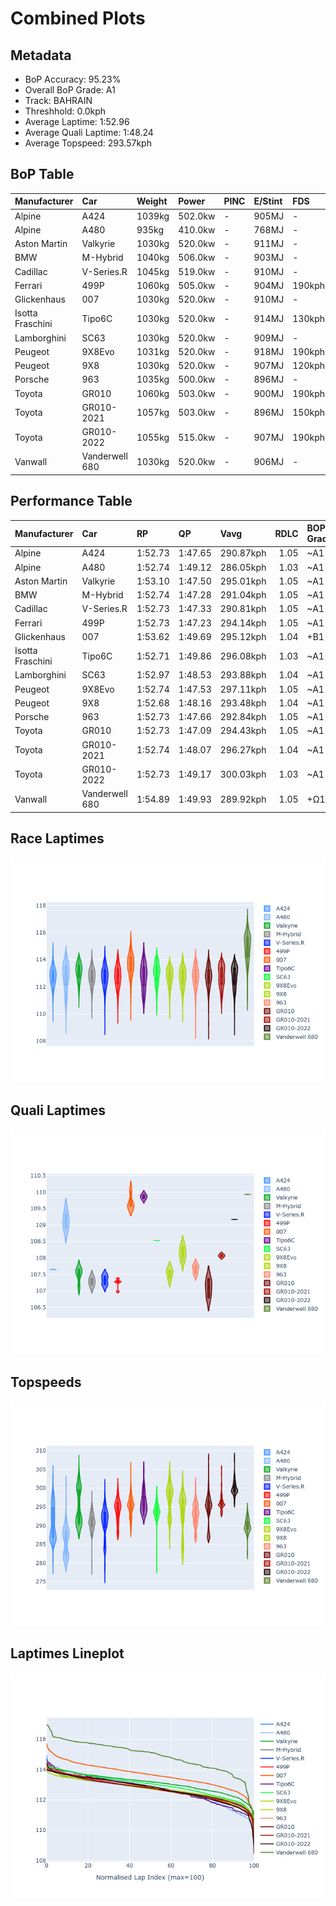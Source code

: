 # Combined Plots

## Metadata

- BoP Accuracy: 95.23%
- Overall BoP Grade: A1
- Track: BAHRAIN
- Threshhold: 0.0kph
- Average Laptime: 1:52.96
- Average Quali Laptime: 1:48.24
- Average Topspeed: 293.57kph

## BoP Table
| Manufacturer     | Car            | Weight   | Power   | PINC   | E/Stint   | FDS    | RDP    | QDP    | TDP    |
|:-----------------|:---------------|:---------|:--------|:-------|:----------|:-------|:-------|:-------|:-------|
| Alpine           | A424           | 1039kg   | 502.0kw | -      | 905MJ     | -      | 51.64% | 59.31% | 26.80% |
| Alpine           | A480           | 935kg    | 410.0kw | -      | 768MJ     | -      | 53.05% | 74.07% | 48.97% |
| Aston Martin     | Valkyrie       | 1030kg   | 520.0kw | -      | 911MJ     | -      | 53.50% | 53.33% | 21.51% |
| BMW              | M-Hybrid       | 1040kg   | 506.0kw | -      | 903MJ     | -      | 52.89% | 56.22% | 33.41% |
| Cadillac         | V-Series.R     | 1045kg   | 519.0kw | -      | 910MJ     | -      | 48.63% | 60.80% | 19.01% |
| Ferrari          | 499P           | 1060kg   | 505.0kw | -      | 904MJ     | 190kph | 51.38% | 44.98% | 9.83%  |
| Glickenhaus      | 007            | 1030kg   | 520.0kw | -      | 910MJ     | -      | 46.15% | 49.30% | 41.45% |
| Isotta Fraschini | Tipo6C         | 1030kg   | 520.0kw | -      | 914MJ     | 130kph | 43.95% | 47.22% | 31.53% |
| Lamborghini      | SC63           | 1030kg   | 520.0kw | -      | 909MJ     | -      | 48.33% | 60.95% | 28.65% |
| Peugeot          | 9X8Evo         | 1031kg   | 520.0kw | -      | 918MJ     | 190kph | 48.87% | 52.78% | 15.41% |
| Peugeot          | 9X8            | 1030kg   | 520.0kw | -      | 907MJ     | 120kph | 54.54% | 58.39% | 9.69%  |
| Porsche          | 963            | 1035kg   | 500.0kw | -      | 896MJ     | -      | 50.70% | 44.30% | 29.51% |
| Toyota           | GR010          | 1060kg   | 503.0kw | -      | 900MJ     | 190kph | 51.09% | 52.71% | 11.46% |
| Toyota           | GR010-2021     | 1057kg   | 503.0kw | -      | 896MJ     | 150kph | 54.08% | 54.81% | 9.72%  |
| Toyota           | GR010-2022     | 1055kg   | 515.0kw | -      | 907MJ     | 190kph | 53.45% | 68.83% | 9.58%  |
| Vanwall          | Vanderwell 680 | 1030kg   | 520.0kw | -      | 906MJ     | -      | 49.68% | 60.93% | 34.43% |

## Performance Table
| Manufacturer     | Car            | RP      | QP      | Vavg      |   RDLC | BOP-Grade   | Match   |
|:-----------------|:---------------|:--------|:--------|:----------|-------:|:------------|:--------|
| Alpine           | A424           | 1:52.73 | 1:47.65 | 290.87kph |   1.05 | ~A1         | 99.57%  |
| Alpine           | A480           | 1:52.74 | 1:49.12 | 286.05kph |   1.03 | ~A1         | 99.73%  |
| Aston Martin     | Valkyrie       | 1:53.10 | 1:47.50 | 295.01kph |   1.05 | ~A1         | 100.00% |
| BMW              | M-Hybrid       | 1:52.74 | 1:47.28 | 291.04kph |   1.05 | ~A1         | 100.00% |
| Cadillac         | V-Series.R     | 1:52.73 | 1:47.33 | 290.81kph |   1.05 | ~A1         | 99.86%  |
| Ferrari          | 499P           | 1:52.73 | 1:47.23 | 294.14kph |   1.05 | ~A1         | 99.94%  |
| Glickenhaus      | 007            | 1:53.62 | 1:49.69 | 295.12kph |   1.04 | +B1         | 89.96%  |
| Isotta Fraschini | Tipo6C         | 1:52.71 | 1:49.86 | 296.08kph |   1.03 | ~A1         | 100.00% |
| Lamborghini      | SC63           | 1:52.97 | 1:48.53 | 293.88kph |   1.04 | ~A1         | 100.00% |
| Peugeot          | 9X8Evo         | 1:52.74 | 1:47.53 | 297.11kph |   1.05 | ~A1         | 100.00% |
| Peugeot          | 9X8            | 1:52.68 | 1:48.16 | 293.48kph |   1.04 | ~A1         | 99.96%  |
| Porsche          | 963            | 1:52.73 | 1:47.66 | 292.84kph |   1.05 | ~A1         | 99.84%  |
| Toyota           | GR010          | 1:52.73 | 1:47.09 | 294.43kph |   1.05 | ~A1         | 99.76%  |
| Toyota           | GR010-2021     | 1:52.74 | 1:48.07 | 296.27kph |   1.04 | ~A1         | 100.00% |
| Toyota           | GR010-2022     | 1:52.73 | 1:49.17 | 300.03kph |   1.03 | ~A1         | 99.49%  |
| Vanwall          | Vanderwell 680 | 1:54.89 | 1:49.93 | 289.92kph |   1.05 | +Ω1         | 35.55%  |

## Race Laptimes
![Race Laptimes](images/race_violin.png)

## Quali Laptimes
![Quali Laptimes](images/quali_violin.png)

## Topspeeds
![Topspeeds](images/topspeed_violin.png)

## Laptimes Lineplot
![Laptimes Lineplot](images/laptime_line.png)

